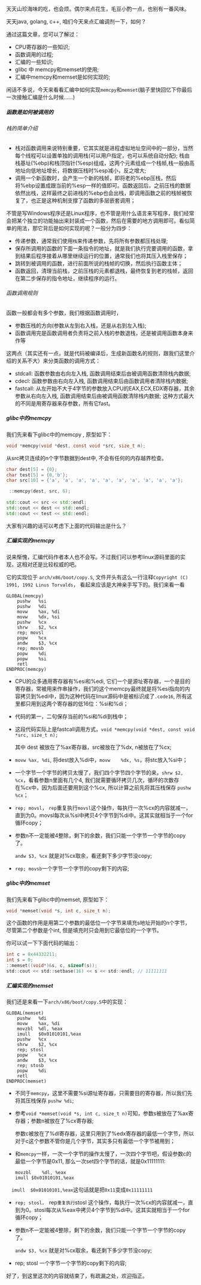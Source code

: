 天天山珍海味的吃，也会烦。偶尔来点花生，毛豆小酌一点，也别有一番风味。

天天java, golang, c++, 咱们今天来点汇编调剂一下，如何？

通过这篇文章，您可以了解过：

* CPU寄存器的一些知识;
* 函数调用的过程;
* 汇编的一些知识;
* glibc 中 memcpy和memset的使用;
* 汇编中memcpy和memset是如何实现的;

闲话不多说，今天来看看汇编中如何实现`memcpy`和`memset`(脑子里快回忆下你最后一次接触汇编是什么时候......)

##### 函数是如何被调用的

###### 栈的简单介绍

* 栈对函数调用来说特别重要，它其实就是进程虚拟地址空间中的一部分，当然每个线程可以设置单独的调用栈(可以用户指定，也可以系统自动分配); 栈由栈基址(%ebp)和栈顶指针(%esp)组成，这两个元素组成一个栈帧,栈一般由高地址向低地址增长，将数据压栈时%esp减小，反之增大; 
* 调用一个新函数时，会产生一个新的栈帧，即将老的%ebp压栈，然后将%ebp设置成跟当前的%esp一样的值即可。函数返回后，之前压栈的数据依然出栈，这样最终之前进栈的%ebp也会出栈，即调用函数之前的栈帧被恢复了，也正是这种机制支撑了函数的多层嵌套调用；

不管是写Windows程序还是Linux程序，也不管是用什么语言来写程序，我们经常会把某个独立的功能抽出来封装成一个函数，然后在需要的地方调用即可。看似简单的用法，那它背后是如何实现的呢？一般分为四步：

* 传递参数，通常我们使用`栈`来传递参数，先将所有参数都压栈处理;
* 保存所调用的函数的下面一条指令的地址，就是我们执行完要调用的函数，拿到结果后程序接着从哪里继续运行的位置，通常我们也将其压入栈里保存；
* 跳转到被调用的函数，进行前面所说的栈帧的切换，然后执行函数主体；
* 函数返回，清理当前栈，之前压栈的元素都退栈，最终恢复到老的栈帧，返回在第二步保存的指令地址，继续程序的运行。

###### 函数调用规则

函数一般都会有多个参数，我们根据函数调用时，

* 参数压栈的方向(参数从左到右入栈，还是从右到左入栈);
* 函数调用完是函数调用者负责将之前入栈的参数退栈，还是被调用函数本身来作等

这两点（其实还有一点，就是代码被编译后，生成新函数名的规则，跟我们这里介绍的关系不大）来分类函数的调用方式：

* stdcall: 函数参数由右向左入栈, 函数调用结束后由被调用函数清除栈内数据;
* cdecl: 函数参数由右向左入栈, 函数调用结束后由函数调用者清除栈内数据;
* fastcall: 从左开始不大于4字节的参数放入CPU的EAX,ECX,EDX寄存器，其余参数从右向左入栈, 函数调用结束后由被调用函数清除栈内数据; 这种方式最大的不同是用寄存器来存参数，所有它fast。

##### glibc中的memcpy

我们先来看下glibc中的memcpy	, 原型如下：

```c
void *memcpy(void *dest, const void *src, size_t n);
```

从src拷贝连续的n个字节数据到dest中,  不会有任何的内存越界检查。

```c++
char dest[5] = {0};                                                                                                    
char test[5] = {0,'b'};                                                                                                
char src[10] = {'a', 'a', 'a', 'a', 'a', 'a', 'a', 'a', 'a', 'a'};           

 ::memcpy(dest, src, 6);     
                                                   
std::cout << src << std::endl;  
std::cout << dest << std::endl;                                                                                        
std::cout << test << std::endl;
```

大家有兴趣的话可以考虑下上面的代码输出是什么？

##### 汇编实现的memcpy

说来惭愧，汇编代码作者本人也不会写。不过我们可以参考linux源码里面的实现，这相对还是比较权威的吧。

它的实现位于 `arch/x86/boot/copy.S`, 文件开头有这么一行注释`Copyright (C) 1991, 1992 Linus Torvalds`， 看起来应该是大神亲手写下的。我们来看一看

```assembly
GLOBAL(memcpy)
	pushw	%si
	pushw	%di
	movw	%ax, %di
	movw	%dx, %si
	pushw	%cx
	shrw	$2, %cx
	rep; movsl
	popw	%cx
	andw	$3, %cx
	rep; movsb
	popw	%di
	popw	%si
	retl
ENDPROC(memcpy)
```

* CPU的众多通用寄存器有%esi和%edi, 它们一个是源址寄存器，一个是目的寄存器，常被用来作串操作，我们的这个memcpy最终就是将%esi指向的内容拷贝到%edi中，因为这种代码在linux源码中是被标识成了`.code16`, 所有这里都只用到这两个寄存器的低16位：%si和%di；

* 代码的第一，二句保存当前的%si和%di到栈中；

* 这段代码实际上是fastcall调用方式，`void *memcpy(void *dest, const void *src, size_t n);`

  其中 dest 被放在了%ax寄存器，src被放在了%dx, n被放在了%cx; 

* `movw	%ax, %di`, 将dest放入%di中，`movw	%dx, %s`，将stc放入%si中；

* 一个字节一个字节的拷贝太慢了，我们四个字节四个字节的来，`shrw	$2, %cx`，看看参数n里面有几个4, 我们就需要循环拷贝几次，循环的次数存在%cx中，因为后面还要用到这个%cx, 所以计算之前先将其压栈保存 `pushw	%cx`；

* `rep; movsl`， `rep`重复执行`movsl`这个操作，每执行一次%cx的内容就减一，直到为0。movsl每次从%si中拷贝4个字节到%di中。这其实就相当于一个for循环copy；

* 参数n不一定能被4整除，剩下的余数，我们只能一个字节一个字节的copy了。

  `andw	$3, %cx` 就是对%cx取余，看还剩下多少字节没copy; 

* `rep; movsb`一个字节一个字节的copy剩下的内容;

##### glibc中的memset

我们先来看下glibc中的memset, 原型如下：

```c
void *memset(void *s, int c, size_t n);
```

这个函数的作用是用第二个参数的最低位一个字节来填充s地址开始的n个字节，尽管第二个参数是个int, 但是填充时只会用到它最低位的一个字节。

你可以试一下下面代码的输出：

```c
int c = 0x44332211;                                                                                                    
int s = 0;                                                                                                             
::memset((void*)&s, c, sizeof(s));                                                                                       
std::cout << std::setbase(16) << s << std::endl; // 11111111
```

##### 汇编实现的memset

我们还是来看一下`arch/x86/boot/copy.S`中的实现：

```assembly
GLOBAL(memset)
	pushw	%di
	movw	%ax, %di
	movzbl	%dl, %eax
	imull	$0x01010101,%eax
	pushw	%cx
	shrw	$2, %cx
	rep; stosl
	popw	%cx
	andw	$3, %cx
	rep; stosb
	popw	%di
	retl
ENDPROC(memset)
```

* 不同于`memcpy`，这里不需要%si源址寄存器，只需要目的寄存器，所以我们先将其压栈保存 `pushw %di`; 

* 参考`void *memset(void *s, int c, size_t n)`可知，参数s被放在了%ax寄存器；参数n被放在了%cx寄存器;

  参数c被放在了%dl寄存器，这里只用到了%edx寄存器的最低一个字节，所以对于c这个参数不管你是几个字节，其实多只有最低一个字节被用到；

* 和`memcpy`一样，一次一个字节的操作太慢了，一次四个字节吧，假设参数c的最低一个字节是0x11, 那么一次set四个字节的话，就是0x11111111:

  ```assembly
  movzbl	%dl, %eax
  imull	$0x01010101,%eax
  ```

​         `  imull	$0x01010101,%eax`这句话就是把`0x11`变成`0x11111111`

* `rep; stosl， `rep`重复执行`stosl 这个操作，每执行一次%cx的内容就减一，直到为0。stosl每次从%eax中拷贝4个字节到%di中。这其实就相当于一个for循环copy；

* 参数n不一定能被4整除，剩下的余数，我们只能一个字节一个字节的copy了。

  `andw	$3, %cx` 就是对%cx取余，看还剩下多少字节没copy; 

* rep; stosl 一个字节一个字节的copy剩下的内容;

好了，到这里这次的内容就结束了，有疏漏之处，欢迎指正。

